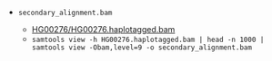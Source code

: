 - `secondary_alignment.bam`
  
  - [HG00276/HG00276.haplotagged.bam](https://42basepairs.com/download/s3/ont-open-data/pgx_as_2025.07/analysis/cohort_1/output/HG00276/HG00276.haplotagged.bam)
  - `samtools view -h HG00276.haplotagged.bam | head -n 1000 | samtools view -Obam,level=9 -o secondary_alignment.bam`
